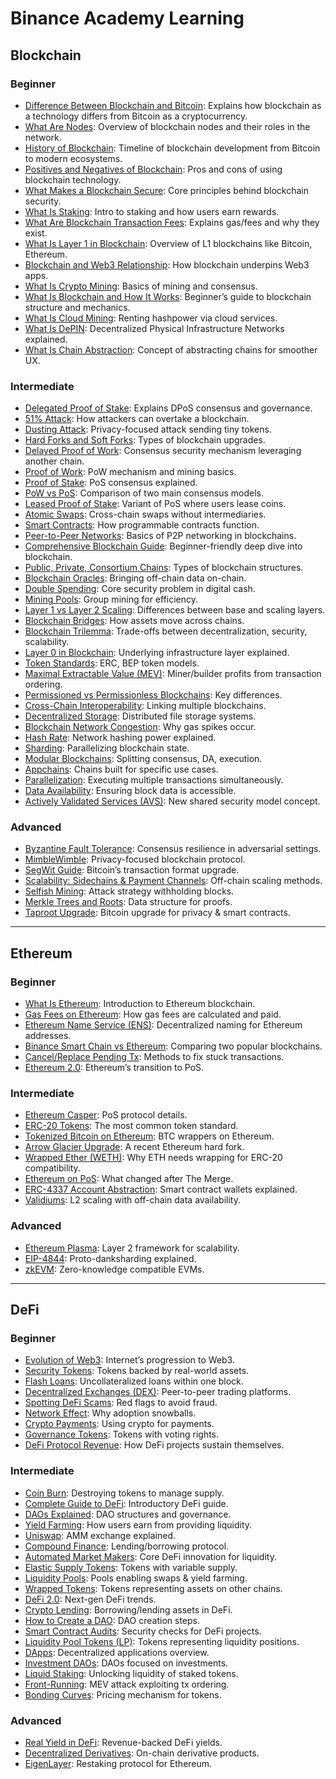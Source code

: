 # Binance Academy Learning

## Blockchain

### Beginner
- [Difference Between Blockchain and Bitcoin](https://academy.binance.com/en/articles/difference-between-blockchain-and-bitcoin): Explains how blockchain as a technology differs from Bitcoin as a cryptocurrency.  
- [What Are Nodes](https://academy.binance.com/en/articles/what-are-nodes): Overview of blockchain nodes and their roles in the network.  
- [History of Blockchain](https://academy.binance.com/en/articles/history-of-blockchain): Timeline of blockchain development from Bitcoin to modern ecosystems.  
- [Positives and Negatives of Blockchain](https://academy.binance.com/en/articles/positives-and-negatives-of-blockchain): Pros and cons of using blockchain technology.  
- [What Makes a Blockchain Secure](https://academy.binance.com/en/articles/what-makes-a-blockchain-secure): Core principles behind blockchain security.  
- [What Is Staking](https://academy.binance.com/en/articles/what-is-staking): Intro to staking and how users earn rewards.  
- [What Are Blockchain Transaction Fees](https://academy.binance.com/en/articles/what-are-blockchain-transaction-fees): Explains gas/fees and why they exist.  
- [What Is Layer 1 in Blockchain](https://academy.binance.com/en/articles/what-is-layer-1-in-blockchain): Overview of L1 blockchains like Bitcoin, Ethereum.  
- [Blockchain and Web3 Relationship](https://academy.binance.com/en/articles/what-s-the-relationship-between-blockchain-and-web3): How blockchain underpins Web3 apps.  
- [What Is Crypto Mining](https://academy.binance.com/en/articles/what-is-crypto-mining-and-how-does-it-work): Basics of mining and consensus.  
- [What Is Blockchain and How It Works](https://academy.binance.com/en/articles/what-is-blockchain-and-how-does-it-work): Beginner’s guide to blockchain structure and mechanics.  
- [What Is Cloud Mining](https://academy.binance.com/en/articles/what-is-cloud-mining-in-crypto): Renting hashpower via cloud services.  
- [What Is DePIN](https://academy.binance.com/en/articles/what-is-depin-in-crypto): Decentralized Physical Infrastructure Networks explained.  
- [What Is Chain Abstraction](https://academy.binance.com/en/articles/what-is-chain-abstraction): Concept of abstracting chains for smoother UX.  

### Intermediate
- [Delegated Proof of Stake](https://academy.binance.com/en/articles/delegated-proof-of-stake-explained): Explains DPoS consensus and governance.  
- [51% Attack](https://academy.binance.com/en/articles/what-is-a-51-percent-attack): How attackers can overtake a blockchain.  
- [Dusting Attack](https://academy.binance.com/en/articles/what-is-a-dusting-attack): Privacy-focused attack sending tiny tokens.  
- [Hard Forks and Soft Forks](https://academy.binance.com/en/articles/hard-forks-and-soft-forks): Types of blockchain upgrades.  
- [Delayed Proof of Work](https://academy.binance.com/en/articles/delayed-proof-of-work-explained): Consensus security mechanism leveraging another chain.  
- [Proof of Work](https://academy.binance.com/en/articles/proof-of-work-explained): PoW mechanism and mining basics.  
- [Proof of Stake](https://academy.binance.com/en/articles/proof-of-stake-explained): PoS consensus explained.  
- [PoW vs PoS](https://academy.binance.com/en/articles/proof-of-work-vs-proof-of-stake): Comparison of two main consensus models.  
- [Leased Proof of Stake](https://academy.binance.com/en/articles/leased-proof-of-stake-consensus-explained): Variant of PoS where users lease coins.  
- [Atomic Swaps](https://academy.binance.com/en/articles/atomic-swaps-explained): Cross-chain swaps without intermediaries.  
- [Smart Contracts](https://academy.binance.com/en/articles/what-are-smart-contracts): How programmable contracts function.  
- [Peer-to-Peer Networks](https://academy.binance.com/en/articles/peer-to-peer-networks-explained): Basics of P2P networking in blockchains.  
- [Comprehensive Blockchain Guide](https://academy.binance.com/en/articles/what-is-blockchain-technology-a-comprehensive-guide-for-beginners): Beginner-friendly deep dive into blockchain.  
- [Public, Private, Consortium Chains](https://academy.binance.com/en/articles/private-public-and-consortium-blockchains-whats-the-difference): Types of blockchain structures.  
- [Blockchain Oracles](https://academy.binance.com/en/articles/blockchain-oracles-explained): Bringing off-chain data on-chain.  
- [Double Spending](https://academy.binance.com/en/articles/double-spending-explained): Core security problem in digital cash.  
- [Mining Pools](https://academy.binance.com/en/articles/mining-pools-explained): Group mining for efficiency.  
- [Layer 1 vs Layer 2 Scaling](https://academy.binance.com/en/articles/blockchain-layer-1-vs-layer-2-scaling-solutions): Differences between base and scaling layers.  
- [Blockchain Bridges](https://academy.binance.com/en/articles/what-s-a-blockchain-bridge): How assets move across chains.  
- [Blockchain Trilemma](https://academy.binance.com/en/articles/what-is-the-blockchain-trilemma): Trade-offs between decentralization, security, scalability.  
- [Layer 0 in Blockchain](https://academy.binance.com/en/articles/what-is-layer-0-in-blockchain): Underlying infrastructure layer explained.  
- [Token Standards](https://academy.binance.com/en/articles/what-are-token-standards): ERC, BEP token models.  
- [Maximal Extractable Value (MEV)](https://academy.binance.com/en/articles/what-is-maximal-extractable-value-mev): Miner/builder profits from transaction ordering.  
- [Permissioned vs Permissionless Blockchains](https://academy.binance.com/en/articles/what-are-permissioned-and-permissionless-blockchains): Key differences.  
- [Cross-Chain Interoperability](https://academy.binance.com/en/articles/what-is-cross-chain-interoperability): Linking multiple blockchains.  
- [Decentralized Storage](https://academy.binance.com/en/articles/what-is-decentralized-storage): Distributed file storage systems.  
- [Blockchain Network Congestion](https://academy.binance.com/en/articles/what-is-blockchain-network-congestion): Why gas spikes occur.  
- [Hash Rate](https://academy.binance.com/en/articles/what-is-hash-rate): Network hashing power explained.  
- [Sharding](https://academy.binance.com/en/articles/what-is-sharding-and-how-does-it-work): Parallelizing blockchain state.  
- [Modular Blockchains](https://academy.binance.com/en/articles/what-are-modular-blockchains): Splitting consensus, DA, execution.  
- [Appchains](https://academy.binance.com/en/articles/what-are-appchains-application-specific-blockchains): Chains built for specific use cases.  
- [Parallelization](https://academy.binance.com/en/articles/what-is-parallelization-and-how-does-it-work): Executing multiple transactions simultaneously.  
- [Data Availability](https://academy.binance.com/en/articles/what-is-data-availability): Ensuring block data is accessible.  
- [Actively Validated Services (AVS)](https://academy.binance.com/en/articles/what-are-actively-validated-services-avs): New shared security model concept.  

### Advanced
- [Byzantine Fault Tolerance](https://academy.binance.com/en/articles/byzantine-fault-tolerance-explained): Consensus resilience in adversarial settings.  
- [MimbleWimble](https://academy.binance.com/en/articles/what-is-mimblewimble): Privacy-focused blockchain protocol.  
- [SegWit Guide](https://academy.binance.com/en/articles/a-beginners-guide-to-segretated-witness-segwit): Bitcoin’s transaction format upgrade.  
- [Scalability: Sidechains & Payment Channels](https://academy.binance.com/en/articles/blockchain-scalability-sidechains-and-payment-channels): Off-chain scaling methods.  
- [Selfish Mining](https://academy.binance.com/en/articles/selfish-mining-explained): Attack strategy withholding blocks.  
- [Merkle Trees and Roots](https://academy.binance.com/en/articles/merkle-trees-and-merkle-roots-explained): Data structure for proofs.  
- [Taproot Upgrade](https://academy.binance.com/en/articles/what-is-taproot-and-how-it-will-benefit-bitcoin): Bitcoin upgrade for privacy & smart contracts.  

---

## Ethereum

### Beginner
- [What Is Ethereum](https://academy.binance.com/en/articles/what-is-ethereum): Introduction to Ethereum blockchain.  
- [Gas Fees on Ethereum](https://academy.binance.com/en/articles/how-do-gas-fees-work-on-ethereum): How gas fees are calculated and paid.  
- [Ethereum Name Service (ENS)](https://academy.binance.com/en/articles/what-is-ethereum-name-service-ens): Decentralized naming for Ethereum addresses.  
- [Binance Smart Chain vs Ethereum](https://academy.binance.com/en/articles/binance-smart-chain-vs-ethereum-what-s-the-difference): Comparing two popular blockchains.  
- [Cancel/Replace Pending Tx](https://academy.binance.com/en/articles/how-to-cancel-or-replace-a-pending-ethereum-transaction): Methods to fix stuck transactions.  
- [Ethereum 2.0](https://academy.binance.com/en/articles/what-is-ethereum-2-0-and-why-does-it-matter): Ethereum’s transition to PoS.  

### Intermediate
- [Ethereum Casper](https://academy.binance.com/en/articles/ethereum-casper-explained): PoS protocol details.  
- [ERC-20 Tokens](https://academy.binance.com/en/articles/an-introduction-to-erc-20-tokens): The most common token standard.  
- [Tokenized Bitcoin on Ethereum](https://academy.binance.com/en/articles/tokenized-bitcoin-on-ethereum-explained): BTC wrappers on Ethereum.  
- [Arrow Glacier Upgrade](https://academy.binance.com/en/articles/what-is-the-ethereum-arrow-glacier-upgrade): A recent Ethereum hard fork.  
- [Wrapped Ether (WETH)](https://academy.binance.com/en/articles/what-is-wrapped-ether-weth-and-how-to-wrap-it): Why ETH needs wrapping for ERC-20 compatibility.  
- [Ethereum on PoS](https://academy.binance.com/en/articles/ethereum-on-proof-of-stake-what-ethereum-hodlers-need-to-know): What changed after The Merge.  
- [ERC-4337 Account Abstraction](https://academy.binance.com/en/articles/what-is-erc-4337-or-account-abstraction-for-ethereum): Smart contract wallets explained.  
- [Validiums](https://academy.binance.com/en/articles/what-are-validiums-and-how-do-they-work): L2 scaling with off-chain data availability.  

### Advanced
- [Ethereum Plasma](https://academy.binance.com/en/articles/what-is-ethereum-plasma): Layer 2 framework for scalability.  
- [EIP-4844](https://academy.binance.com/en/articles/what-is-eip-4844-in-ethereum-and-how-can-it-benefit-users): Proto-danksharding explained.  
- [zkEVM](https://academy.binance.com/en/articles/what-is-a-zkevm-and-how-can-it-enhance-the-ethereum-ecosystem): Zero-knowledge compatible EVMs.  

---

## DeFi

### Beginner
- [Evolution of Web3](https://academy.binance.com/en/articles/the-evolution-of-the-internet-web-3-0-explained): Internet’s progression to Web3.  
- [Security Tokens](https://academy.binance.com/en/articles/a-beginners-guide-to-security-tokens): Tokens backed by real-world assets.  
- [Flash Loans](https://academy.binance.com/en/articles/what-are-flash-loans-in-defi): Uncollateralized loans within one block.  
- [Decentralized Exchanges (DEX)](https://academy.binance.com/en/articles/what-is-a-decentralized-exchange-dex): Peer-to-peer trading platforms.  
- [Spotting DeFi Scams](https://academy.binance.com/en/articles/how-to-spot-scams-in-decentralized-finance-defi): Red flags to avoid fraud.  
- [Network Effect](https://academy.binance.com/en/articles/what-is-a-network-effect): Why adoption snowballs.  
- [Crypto Payments](https://academy.binance.com/en/articles/crypto-payments-explained): Using crypto for payments.  
- [Governance Tokens](https://academy.binance.com/en/articles/what-are-governance-tokens): Tokens with voting rights.  
- [DeFi Protocol Revenue](https://academy.binance.com/en/articles/how-defi-protocols-generate-revenue-and-why-it-s-important): How DeFi projects sustain themselves.  

### Intermediate
- [Coin Burn](https://academy.binance.com/en/articles/what-is-a-coin-burn): Destroying tokens to manage supply.  
- [Complete Guide to DeFi](https://academy.binance.com/en/articles/the-complete-beginners-guide-to-decentralized-finance-defi): Introductory DeFi guide.  
- [DAOs Explained](https://academy.binance.com/en/articles/decentralized-autonomous-organizations-daos-explained): DAO structures and governance.  
- [Yield Farming](https://academy.binance.com/en/articles/what-is-yield-farming-in-decentralized-finance-defi): How users earn from providing liquidity.  
- [Uniswap](https://academy.binance.com/en/articles/what-is-uniswap-and-how-does-it-work): AMM exchange explained.  
- [Compound Finance](https://academy.binance.com/en/articles/what-is-compound-finance-in-defi): Lending/borrowing protocol.  
- [Automated Market Makers](https://academy.binance.com/en/articles/what-is-an-automated-market-maker-amm): Core DeFi innovation for liquidity.  
- [Elastic Supply Tokens](https://academy.binance.com/en/articles/elastic-supply-tokens-explained): Tokens with variable supply.  
- [Liquidity Pools](https://academy.binance.com/en/articles/what-are-liquidity-pools-in-defi): Pools enabling swaps & yield farming.  
- [Wrapped Tokens](https://academy.binance.com/en/articles/what-are-wrapped-tokens): Tokens representing assets on other chains.  
- [DeFi 2.0](https://academy.binance.com/en/articles/what-is-defi-2-0-and-why-does-it-matter): Next-gen DeFi trends.  
- [Crypto Lending](https://academy.binance.com/en/articles/what-is-crypto-lending-and-how-does-it-work): Borrowing/lending assets in DeFi.  
- [How to Create a DAO](https://academy.binance.com/en/articles/how-to-create-a-dao): DAO creation steps.  
- [Smart Contract Audits](https://academy.binance.com/en/articles/what-is-a-smart-contract-security-audit): Security checks for DeFi projects.  
- [Liquidity Pool Tokens (LP)](https://academy.binance.com/en/articles/what-are-liquidity-pool-lp-tokens): Tokens representing liquidity positions.  
- [DApps](https://academy.binance.com/en/articles/what-are-decentralized-applications-dapps): Decentralized applications overview.  
- [Investment DAOs](https://academy.binance.com/en/articles/what-are-investment-daos): DAOs focused on investments.  
- [Liquid Staking](https://academy.binance.com/en/articles/what-is-liquid-staking): Unlocking liquidity of staked tokens.  
- [Front-Running](https://academy.binance.com/en/articles/what-is-front-running): MEV attack exploiting tx ordering.  
- [Bonding Curves](https://academy.binance.com/en/articles/what-is-a-bonding-curve-in-crypto): Pricing mechanism for tokens.  

### Advanced
- [Real Yield in DeFi](https://academy.binance.com/en/articles/what-is-real-yield-in-defi): Revenue-backed DeFi yields.  
- [Decentralized Derivatives](https://academy.binance.com/en/articles/what-are-decentralized-derivatives-and-how-do-they-work-in-defi): On-chain derivative products.  
- [EigenLayer](https://academy.binance.com/en/articles/what-is-eigenlayer): Restaking protocol for Ethereum.  